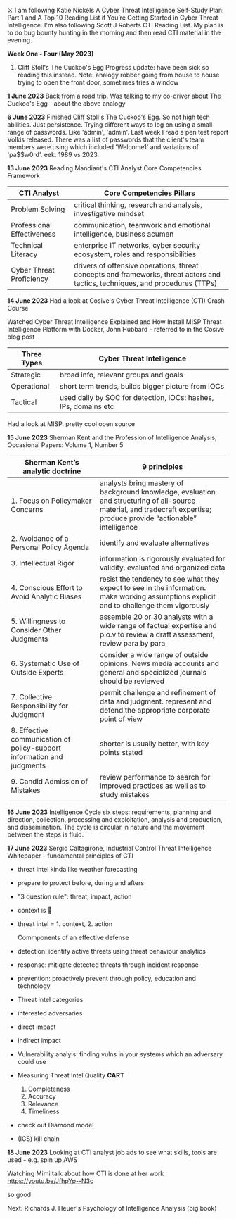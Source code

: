 ⚔️ I am following Katie Nickels A Cyber Threat Intelligence Self-Study Plan: Part 1 and A Top 10 Reading List if You’re Getting Started in Cyber Threat Intelligence. I'm also following Scott J Roberts CTI Reading List. My plan is to do bug bounty hunting in the morning and then read CTI material in the evening.

**Week One - Four (May 2023)**
1. Cliff Stoll's The Cuckoo's Egg 
Progress update: have been sick so reading this instead. 
Note: analogy robber going from house to house trying to open the front door, sometimes tries a window

**1 June 2023**
Back from a road trip. Was talking to my co-driver about The Cuckoo's Egg - about the above analogy

**6 June 2023**
Finished Cliff Stoll's The Cuckoo's Egg. So not high tech abilities. Just persistence. Trying different ways to log on using a small range of passwords. Like 'admin', 'admin'. Last week I read a pen test report Volkis released. There was a list of passwords that the client's team members were using which included 'Welcome1' and variations of 'pa$$w0rd'. eek. 1989 vs 2023. 

**13 June 2023**
Reading Mandiant's CTI Analyst Core Competencies Framework

| CTI Analyst | Core Competencies Pillars|
| --- | --- |
| Problem Solving | critical thinking, research and analysis, investigative mindset |
| Professional Effectiveness |communication, teamwork and emotional intelligence, business acumen |
| Technical Literacy | enterprise IT networks, cyber security ecosystem, roles and responsibilities |
| Cyber Threat Proficiency | drivers of offensive operations, threat concepts and frameworks, threat actors and tactics, techniques, and procedures (TTPs) |

**14 June 2023**
Had a look at Cosive's Cyber Threat Intelligence (CTI) Crash Course

Watched Cyber Threat Intelligence Explained and How Install MISP Threat Intelligence Platform with Docker, John Hubbard - referred to in the Cosive blog post

| Three Types | Cyber Threat Intelligence | 
| --- | --- |
| Strategic | broad info, relevant groups and goals |
| Operational | short term trends, builds bigger picture from IOCs |
| Tactical | used daily by SOC for detection, IOCs: hashes, IPs, domains etc |

Had a look at MISP. pretty cool open source

**15 June 2023**
Sherman Kent and the Profession of Intelligence Analysis, Occasional Papers: Volume 1, Number 5 

| Sherman Kent’s analytic doctrine | 9 principles |
| --- | --- |
| 1. Focus on Policymaker Concerns | analysts bring mastery of background knowledge, evaluation and structuring of all-source material, and tradecraft expertise; produce provide “actionable” intelligence |
| 2. Avoidance of a Personal Policy Agenda | identify and evaluate alternatives |
| 3. Intellectual Rigor | information is rigorously evaluated for validity. evaluated and organized data |
| 4. Conscious Effort to Avoid Analytic Biases | resist the tendency to see what they expect to see in the information. make working assumptions explicit and to challenge them vigorously |
| 5. Willingness to Consider Other Judgments | assemble 20 or 30 analysts with a wide range of factual expertise and p.o.v to review a draft assessment, review para by para |
| 6. Systematic Use of Outside Experts | consider a wide range of outside opinions. News media accounts and general and specialized journals should be reviewed |
| 7. Collective Responsibility for Judgment | permit challenge and refinement of data and judgment. represent and defend the appropriate corporate point of view |
| 8. Effective communication of policy-support information and judgments | shorter is usually better, with key points stated |
| 9. Candid Admission of Mistakes | review performance to search for improved practices as well as to study mistakes |

**16 June 2023**
Intelligence Cycle
six steps: requirements, planning and direction, collection, processing and exploitation, analysis and production, and dissemination. The cycle is circular in nature and the movement between the steps is fluid.

**17 June 2023**
Sergio Caltagirone, Industrial Control Threat Intelligence Whitepaper -  fundamental principles of CTI
- threat intel kinda like weather forecasting
- prepare to protect before, during and afters
- "3 question rule": threat, impact, action
- context is 👑
- threat intel = 1. context, 2. action

  Commponents of an effective defense
- detection: identify active threats using threat behaviour analytics
- response: mitigate detected threats through incident response
- prevention: proactively prevent through policy, education and technology

- Threat intel categories
- interested adversaries
- direct impact
- indirect impact

- Vulnerability analyis: finding vulns in your systems which an adversary could use

- Measuring Threat Intel Quality
  **CART**
  1. Completeness
  2. Accuracy
  3. Relevance
  4. Timeliness
    
- check out Diamond model
- (ICS) kill chain

**18 June 2023**
Looking at CTI analyst job ads to see what skills, tools are used - e.g. spin up AWS

Watching Mimi talk about how CTI is done at her work
https://youtu.be/JfhpYp--N3c

so good

Next: Richards J. Heuer's Psychology of Intelligence Analysis (big book)
